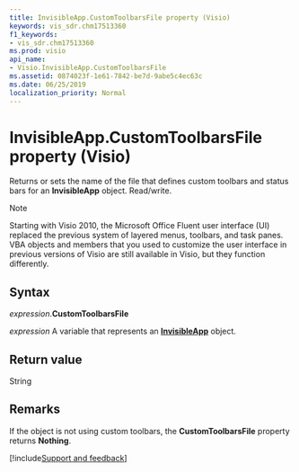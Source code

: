 ```yaml
---
title: InvisibleApp.CustomToolbarsFile property (Visio)
keywords: vis_sdr.chm17513360
f1_keywords:
- vis_sdr.chm17513360
ms.prod: visio
api_name:
- Visio.InvisibleApp.CustomToolbarsFile
ms.assetid: 0874023f-1e61-7842-be7d-9abe5c4ec63c
ms.date: 06/25/2019
localization_priority: Normal
---
```



# InvisibleApp.CustomToolbarsFile property (Visio)

Returns or sets the name of the file that defines custom toolbars and status bars for an **InvisibleApp** object. Read/write.

> [!NOTE] 
> Starting with Visio 2010, the Microsoft Office Fluent user interface (UI) replaced the previous system of layered menus, toolbars, and task panes. VBA objects and members that you used to customize the user interface in previous versions of Visio are still available in Visio, but they function differently.

## Syntax

_expression_.**CustomToolbarsFile**

_expression_ A variable that represents an **[InvisibleApp](Visio.InvisibleApp.md)** object.


## Return value

String


## Remarks

If the object is not using custom toolbars, the **CustomToolbarsFile** property returns **Nothing**.


[!include[Support and feedback](~/includes/feedback-boilerplate.md)]